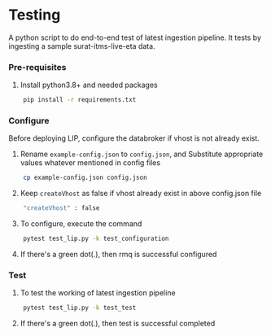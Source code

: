 # Testing
A python script to do end-to-end test of latest ingestion pipeline. 
It tests by ingesting a sample surat-itms-live-eta data.

### Pre-requisites
1. Install python3.8+ and  needed  packages

```sh  
    pip install -r requirements.txt 
```

### Configure
Before deploying LIP, configure the databroker if vhost is not already exist.
1. Rename `example-config.json` to `config.json`, and Substitute appropriate values whatever mentioned in config files
```sh
    cp example-config.json config.json
```
2. Keep `createVhost` as false if vhost already exist in above config.json file

```sh 
    "createVhost" : false
```
3. To configure, execute the command
```sh
    pytest test_lip.py -k test_configuration
```
4. If there's a green dot(.), then rmq is successful configured


### Test

1. To test the working of latest ingestion pipeline
```sh 
    pytest test_lip.py -k test_test
```
2. If there's a green dot(.), then test is successful completed

